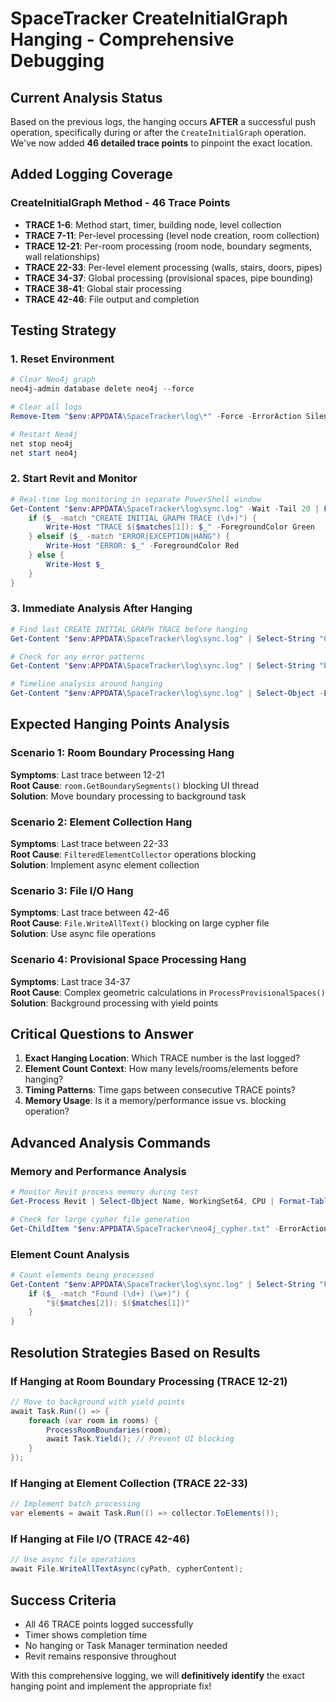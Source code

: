 # SpaceTracker CreateInitialGraph Hanging - Comprehensive Debugging

## Current Analysis Status
Based on the previous logs, the hanging occurs **AFTER** a successful push operation, specifically during or after the `CreateInitialGraph` operation. We've now added **46 detailed trace points** to pinpoint the exact location.

## Added Logging Coverage

### CreateInitialGraph Method - 46 Trace Points
- **TRACE 1-6**: Method start, timer, building node, level collection
- **TRACE 7-11**: Per-level processing (level node creation, room collection)  
- **TRACE 12-21**: Per-room processing (room node, boundary segments, wall relationships)
- **TRACE 22-33**: Per-level element processing (walls, stairs, doors, pipes)
- **TRACE 34-37**: Global processing (provisional spaces, pipe bounding)
- **TRACE 38-41**: Global stair processing
- **TRACE 42-46**: File output and completion

## Testing Strategy

### 1. Reset Environment
```powershell
# Clear Neo4j graph
neo4j-admin database delete neo4j --force

# Clear all logs  
Remove-Item "$env:APPDATA\SpaceTracker\log\*" -Force -ErrorAction SilentlyContinue

# Restart Neo4j
net stop neo4j
net start neo4j
```

### 2. Start Revit and Monitor
```powershell
# Real-time log monitoring in separate PowerShell window
Get-Content "$env:APPDATA\SpaceTracker\log\sync.log" -Wait -Tail 20 | ForEach-Object {
    if ($_ -match "CREATE INITIAL GRAPH TRACE (\d+)") {
        Write-Host "TRACE $($matches[1]): $_" -ForegroundColor Green
    } elseif ($_ -match "ERROR|EXCEPTION|HANG") {
        Write-Host "ERROR: $_" -ForegroundColor Red
    } else {
        Write-Host $_
    }
}
```

### 3. Immediate Analysis After Hanging
```powershell
# Find last CREATE INITIAL GRAPH TRACE before hanging
Get-Content "$env:APPDATA\SpaceTracker\log\sync.log" | Select-String "CREATE INITIAL GRAPH TRACE" | Select-Object -Last 10

# Check for any error patterns
Get-Content "$env:APPDATA\SpaceTracker\log\sync.log" | Select-String "ERROR|EXCEPTION|CRASH|FAIL" | Select-Object -Last 5

# Timeline analysis around hanging
Get-Content "$env:APPDATA\SpaceTracker\log\sync.log" | Select-Object -Last 50 | Where-Object { $_ -match "CREATE INITIAL GRAPH|PUSH|DOCUMENT" }
```

## Expected Hanging Points Analysis

### Scenario 1: Room Boundary Processing Hang
**Symptoms**: Last trace between 12-21  
**Root Cause**: `room.GetBoundarySegments()` blocking UI thread  
**Solution**: Move boundary processing to background task

### Scenario 2: Element Collection Hang  
**Symptoms**: Last trace between 22-33  
**Root Cause**: `FilteredElementCollector` operations blocking  
**Solution**: Implement async element collection

### Scenario 3: File I/O Hang
**Symptoms**: Last trace between 42-46  
**Root Cause**: `File.WriteAllText()` blocking on large cypher file  
**Solution**: Use async file operations

### Scenario 4: Provisional Space Processing Hang
**Symptoms**: Last trace 34-37  
**Root Cause**: Complex geometric calculations in `ProcessProvisionalSpaces()`  
**Solution**: Background processing with yield points

## Critical Questions to Answer

1. **Exact Hanging Location**: Which TRACE number is the last logged?
2. **Element Count Context**: How many levels/rooms/elements before hanging?
3. **Timing Patterns**: Time gaps between consecutive TRACE points?
4. **Memory Usage**: Is it a memory/performance issue vs. blocking operation?

## Advanced Analysis Commands

### Memory and Performance Analysis
```powershell
# Monitor Revit process memory during test
Get-Process Revit | Select-Object Name, WorkingSet64, CPU | Format-Table -AutoSize

# Check for large cypher file generation
Get-ChildItem "$env:APPDATA\SpaceTracker\neo4j_cypher.txt" -ErrorAction SilentlyContinue | Select-Object Length, LastWriteTime
```

### Element Count Analysis  
```powershell
# Count elements being processed
Get-Content "$env:APPDATA\SpaceTracker\log\sync.log" | Select-String "Found \d+ (levels|rooms|doors|stairs)" | ForEach-Object {
    if ($_ -match "Found (\d+) (\w+)") {
        "$($matches[2]): $($matches[1])"
    }
}
```

## Resolution Strategies Based on Results

### If Hanging at Room Boundary Processing (TRACE 12-21)
```csharp
// Move to background with yield points
await Task.Run(() => {
    foreach (var room in rooms) {
        ProcessRoomBoundaries(room);
        await Task.Yield(); // Prevent UI blocking
    }
});
```

### If Hanging at Element Collection (TRACE 22-33)
```csharp
// Implement batch processing
var elements = await Task.Run(() => collector.ToElements());
```

### If Hanging at File I/O (TRACE 42-46)
```csharp
// Use async file operations
await File.WriteAllTextAsync(cyPath, cypherContent);
```

## Success Criteria
- All 46 TRACE points logged successfully
- Timer shows completion time
- No hanging or Task Manager termination needed
- Revit remains responsive throughout

With this comprehensive logging, we will **definitively identify** the exact hanging point and implement the appropriate fix!
